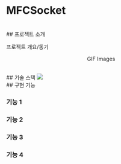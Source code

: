 # MFCSocket
<br>
## 프로젝트 소개
<br>
<p align="justify">
프로젝트 개요/동기
</p>

<p align="center">
GIF Images
</p>
<br>
## 기술 스택
<img src="https://img.shields.io/badge/c++-00599C?style=for-the-badge&logo=c%2B%2B&logoColor=white">
<br>
## 구현 기능

### 기능 1

### 기능 2

### 기능 3

### 기능 4
